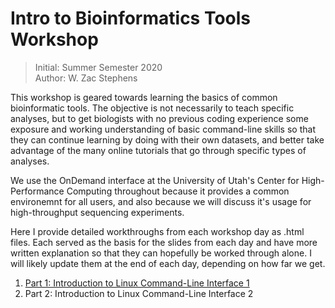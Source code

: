 # Intro to Bioinformatics Tools Workshop
> Initial: Summer Semester 2020 \
> Author: W. Zac Stephens

This workshop is geared towards learning the basics of common bioinformatic tools. The objective is not necessarily to teach specific analyses, but to get biologists with no previous coding experience some exposure and working understanding of basic command-line skills so that they can continue learning by doing with their own datasets, and better take advantage of the many online tutorials that go through specific types of analyses.

We use the OnDemand interface at the University of Utah's Center for High-Performance Computing throughout because it provides a common environemnt for all users, and also because we will discuss it's usage for high-throughput sequencing experiments.

Here I provide detailed workthroughs from each workshop day as .html files. Each served as the basis for the slides from each day and have more written explanation so that they can hopefully be worked through alone. I will likely update them at the end of each day, depending on how far we get.

1. [Part 1: Introduction to Linux Command-Line Interface 1](https://github.com/wzacs1/BioinfWorkshop/blob/master/Workthroughs/Part1_IntroToUnixCLI.md)
2. Part 2: Introduction to Linux Command-Line Interface 2
 
